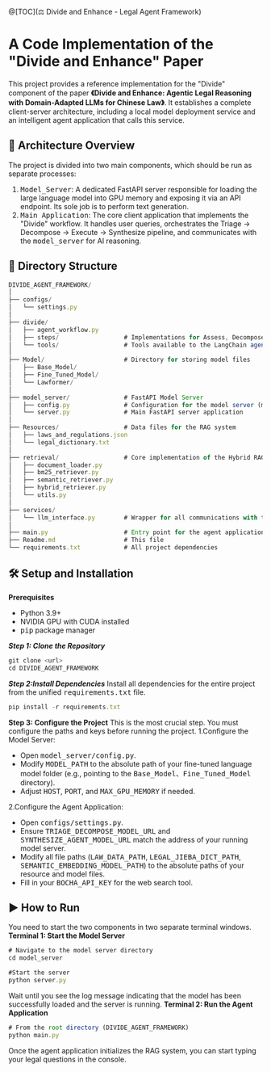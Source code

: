 ﻿@[TOC](⚖️ Divide and Enhance - Legal Agent Framework)
# A Code Implementation of the "Divide and Enhance" Paper
This project provides a reference implementation for the "Divide" component of the paper **《Divide and Enhance: Agentic Legal Reasoning with Domain-Adapted LLMs for Chinese Law》**. It establishes a complete client-server architecture, including a local model deployment service and an intelligent agent application that calls this service.

## 🚀 Architecture Overview
The project is divided into two main components, which should be run as separate processes:
 1. <kbd>Model_Server</kbd>: A dedicated FastAPI server responsible for loading the  large language model into GPU memory and exposing it via an API endpoint. Its sole job is to perform text generation.
 2. <kbd>Main Application</kbd>: The core client application that implements the "Divide" workflow. It handles user queries, orchestrates the Triage -> Decompose -> Execute -> Synthesize pipeline, and communicates with the <kbd>model_server</kbd> for AI reasoning.

## 📂 Directory Structure
```javascript
DIVIDE_AGENT_FRAMEWORK/
│
├── configs/
│   └── settings.py           
│
├── divide/                     
│   ├── agent_workflow.py     
│   ├── steps/                  # Implementations for Assess, Decompose, Execute, Synthesize
│   └── tools/                  # Tools available to the LangChain agent (RAG, Web Search)
│
├── Model/                      # Directory for storing model files
│   ├── Base_Model/
│   ├── Fine_Tuned_Model/
│   └── Lawformer/
│
├── model_server/               # FastAPI Model Server
│   ├── config.py               # Configuration for the model server (model path, port)
│   └── server.py               # Main FastAPI server application
│
├── Resources/                  # Data files for the RAG system
│   ├── laws_and_regulations.json
│   └── legal_dictionary.txt
│
├── retrieval/                  # Core implementation of the Hybrid RAG system
│   ├── document_loader.py
│   ├── bm25_retriever.py
│   ├── semantic_retriever.py
│   ├── hybrid_retriever.py
│   └── utils.py
│
├── services/
│   └── llm_interface.py        # Wrapper for all communications with the LLM service
│
├── main.py                     # Entry point for the agent application
├── Readme.md                   # This file
└── requirements.txt            # All project dependencies
```



## 🛠️ Setup and Installation
**Prerequisites**

 - Python 3.9+
 - NVIDIA GPU with CUDA installed
 - <kbd>pip</kbd> package manager

***Step 1: Clone the Repository***
```javascript
git clone <url>
cd DIVIDE_AGENT_FRAMEWORK
```
***Step 2:Install Dependencies***
Install all dependencies for the entire project from the unified <kbd>requirements.txt</kbd> file.
```javascript
pip install -r requirements.txt
```
**Step 3: Configure the Project**
This is the most crucial step. You must configure the paths and keys before running the project.
 1.Configure the Model Server:
 - Open <kbd>model_server/config.py</kbd>.
 - Modify <kbd>MODEL_PATH</kbd> to the absolute path of your fine-tuned language model folder (e.g., pointing to the <kbd>Base_Model</kbd>、<kbd>Fine_Tuned_Model</kbd> directory).
 - Adjust <kbd>HOST</kbd>, <kbd>PORT</kbd>, and <kbd>MAX_GPU_MEMORY</kbd> if needed.

 2.Configure the Agent Application:

 - Open <kbd>configs/settings.py</kbd>.
 - Ensure <kbd>TRIAGE_DECOMPOSE_MODEL_URL</kbd> and <kbd>SYNTHESIZE_AGENT_MODEL_URL</kbd> match the address of your running model server.
 - Modify all file paths (<kbd>LAW_DATA_PATH</kbd>, <kbd>LEGAL_JIEBA_DICT_PATH</kbd>, <kbd>SEMANTIC_EMBEDDING_MODEL_PATH</kbd>) to the absolute paths of your resource and model files.
 - Fill in your <kbd>BOCHA_API_KEY</kbd> for the web search tool.
## ▶️ How to Run
You need to start the two components in two separate terminal windows.
**Terminal 1: Start the Model Server**
```javascript
# Navigate to the model server directory
cd model_server

#Start the server
python server.py
```
Wait until you see the log message indicating that the model has been successfully loaded and the server is running.
**Terminal 2: Run the Agent Application**
```javascript
# From the root directory (DIVIDE_AGENT_FRAMEWORK)
python main.py
```
Once the agent application initializes the RAG system, you can start typing your legal questions in the console.

